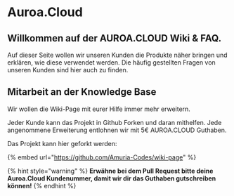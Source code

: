 # Auroa.Cloud

## Willkommen auf der AUROA.CLOUD Wiki & FAQ.

Auf dieser Seite wollen wir unseren Kunden die Produkte näher bringen und erklären, wie diese verwendet werden.
Die häufig gestellten Fragen von unseren Kunden sind hier auch zu finden.

## Mitarbeit an der Knowledge Base

Wir wollen die Wiki-Page mit eurer Hilfe immer mehr erweitern.

Jeder Kunde kann das Projekt in Github Forken und daran mithelfen. Jede angenommene Erweiterung entlohnen wir mit 5€ AUROA.CLOUD Guthaben.

Das Projekt kann hier geforkt werden:

{% embed url="https://github.com/Amuria-Codes/wiki-page" %}

{% hint style="warning" %}
**Erwähne bei dem Pull Request bitte deine Auroa.Cloud Kundenummer, damit wir dir das Guthaben gutschreiben können!**
{% endhint %}
